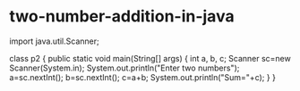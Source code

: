 # two-number-addition-in-java
import java.util.Scanner;

class p2
{
 public static void main(String[]  args)
{
int a, b, c;
Scanner sc=new Scanner(System.in);
System.out.println("Enter two numbers");
a=sc.nextInt();
b=sc.nextInt();
c=a+b;
System.out.println("Sum="+c);
}
}
